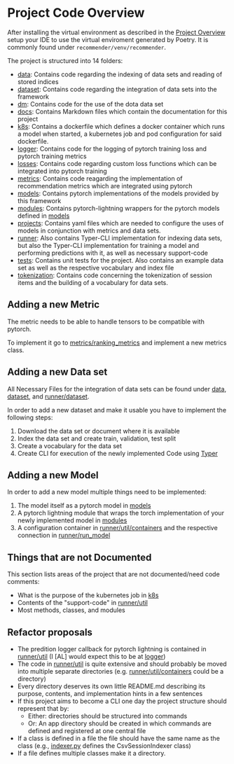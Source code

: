 # Project Code Overview #
After installing the virtual environment as described in the [Project Overview](./project_overview.md) setup your IDE
to use the virtual enviroment generated by Poetry. It is commonly found under `recommender/venv/recommender`.

The project is structured into 14 folders:
* [data](./../data): Contains code regarding the indexing of data sets and reading of stored indices
* [dataset](./../dataset): Contains code regarding the integration of data sets into the framework
* [dm](./../dm): Contains code for the use of the dota data set
* [docs](./../docs): Contains Markdown files which contain the documentation for this project
* [k8s](./../k8s): Contains a dockerfile which defines a docker container which runs a model when started, a kubernetes 
    job and pod configuration for said dockerfile.
* [logger](./../logger): Contains code for the logging of pytorch training loss and pytorch training metrics
* [losses](./../losses): Contains code regarding custom loss functions which can be integrated into pytorch training
* [metrics](./../metrics): Contains code reagarding the implementation of recommendation metrics which are integrated 
    using pytorch
* [models](./../models): Contains pytorch implementations of the models provided by this framework
* [modules](./../modules): Contains pytorch-lightning wrappers for the pytorch models defined in [models](./../models)
* [projects](./../projects): Contains yaml files which are needed to configure the uses of models in conjunction with
    metrics and data sets.
* [runner](./../runner): Also contains Typer-CLI implementation for indexing data sets, but also the Typer-CLI
    implementation for training a model and performing predictions with it, as well as necessary support-code
* [tests](./../tests): Contains unit tests for the project. Also contains an example data set as well as the respective
    vocabulary and index file
* [tokenization](./../tokenization): Contains code concerning the tokenization of session items and the building of a 
    vocabulary for data sets.


## Adding a new Metric ##
The metric needs to be able to handle tensors to be compatible with pytorch.

To implement it go to [metrics/ranking_metrics](./../metrics/ranking_metrics.py) and implement a new metrics class.

## Adding a new Data set ##
All Necessary Files for the integration of data sets can be found under [data](./../data), [dataset](./../dataset), and
[runner/dataset](./../runner/dataset).

In order to add a new dataset and make it usable you have to implement the following steps:
1. Download the data set or document where it is available
2. Index the data set and create train, validation, test split
3. Create a vocabulary for the data set
4. Create CLI for execution of the newly implemented Code using [Typer](https://typer.tiangolo.com/)

## Adding a new Model ##
In order to add a new model multiple things need to be implemented:
1. The model itself as a pytorch model in [models](./../models)
2. A pytorch lightning module that wraps the torch implementation of your newly implemented model in 
    [modules](./../modules)
3. A configuration container in [runner/util/containers](./../runner/util/containers.py) and the respective
    connection in [runner/run_model](./../runner/run_model.py)

## Things that are not Documented ##
This section lists areas of the project that are not documented/need code comments:
* What is the purpose of the kubernetes job in [k8s](./../k8s)
* Contents of the "support-code" in [runner/util](./../runner/util)
* Most methods, classes, and modules

## Refactor proposals ##
* The predition logger callback for pytorch lightning is contained in [runner/util](./../runner/util)
    (I [AL] would expect this to be at [logger](./../logger))
* The code in [runner/util](./../runner/util) is quite extensive and should probably be moved into multiple separate
directories (e.g. [runner/util/containers](./../runner/util/containers.py) could be a directory)
* Every directory deserves its own little README.md describing its purpose, contents, and implementation hints 
    in a few sentences
* If this project aims to become a CLI one day the project structure should represent that by:
    + Either: directories should be structured into commands
    + Or: An app directory should be created in which commands are defined and registered at one central file
* If a class is defined in a file the file should have the same name as the class (e.g., 
    [indexer.py](./../data/base/indexer.py) defines the CsvSessionIndexer class)
* If a file defines multiple classes make it a directory.
